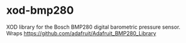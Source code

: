 # xod-bmp280
XOD library for the Bosch BMP280 digital barometric pressure sensor. Wraps https://github.com/adafruit/Adafruit_BMP280_Library
